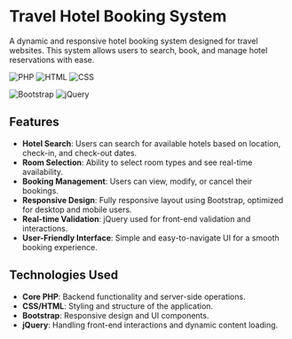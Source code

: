# Travel Hotel Booking System

A dynamic and responsive hotel booking system designed for travel websites. This system allows users to search, book, and manage hotel reservations with ease.

![PHP](https://img.shields.io/badge/PHP-777BB4?style=for-the-badge&logo=PHP&logoColor=white) 
![HTML](https://img.shields.io/badge/HTML-E34F26?style=for-the-badge&logo=HTML5&logoColor=white)
  ![CSS](https://img.shields.io/badge/CSS-1572B6?style=for-the-badge&logo=CSS3&logoColor=white)

   ![Bootstrap](https://img.shields.io/badge/Bootstrap-563D7C?style=for-the-badge&logo=Bootstrap&logoColor=white)
   ![jQuery](https://img.shields.io/badge/jQuery-0769AD?style=for-the-badge&logo=jQuery&logoColor=white)
   
## Features

- **Hotel Search**: Users can search for available hotels based on location, check-in, and check-out dates.
- **Room Selection**: Ability to select room types and see real-time availability.
- **Booking Management**: Users can view, modify, or cancel their bookings.
- **Responsive Design**: Fully responsive layout using Bootstrap, optimized for desktop and mobile users.
- **Real-time Validation**: jQuery used for front-end validation and interactions.
- **User-Friendly Interface**: Simple and easy-to-navigate UI for a smooth booking experience.

## Technologies Used

- **Core PHP**: Backend functionality and server-side operations.
- **CSS/HTML**: Styling and structure of the application.
- **Bootstrap**: Responsive design and UI components.
- **jQuery**: Handling front-end interactions and dynamic content loading.